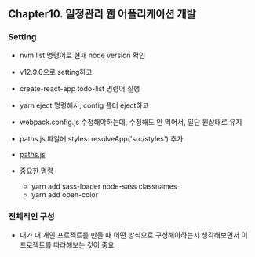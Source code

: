 ## Chapter10. 일정관리 웹 어플리케이션 개발

### Setting

* nvm list 명령어로 현재 node version 확인
* v12.9.0으로 setting하고
* create-react-app todo-list 명령어 실행
* yarn eject 명령해서, config 폴더 eject하고
* webpack.config.js 수정해야하는데, 수정해도 안 먹어서, 일단 원상태로 유지
* paths.js 파일에  styles: resolveApp('src/styles') 추가
* [paths.js](../todo-list/config/paths.js)

* 중요한 명령
    * yarn add sass-loader node-sass classnames
    * yarn add open-color

### 전체적인 구성

* 내가 내 개인 프로젝트를 만들 때 어떤 방식으로 구성해야하는지 생각해보면서 이 프로젝트를 따라해보는 것이 중요


